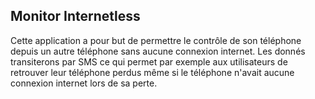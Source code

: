 ## Monitor Internetless

Cette application a pour but de permettre le contrôle de son téléphone depuis un autre téléphone sans aucune connexion internet.
Les donnés transiterons par SMS ce qui permet par exemple aux utilisateurs de retrouver leur téléphone perdus même si le téléphone n'avait aucune connexion internet lors de sa perte.